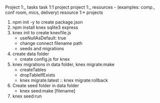 Project 1:_ tasks
task 1:1 project
project 1:_ resources - (examples: comp., conf room, mics, delivery)
resource 1:\* projects

1. npm init -y to create package.json
2. npm install knex sqlite3 express
3. knex init to create knexfile.js
   - useNullAsDefault: true
   - change connect filename path
   - seeds and migrations
4. create data folder
   - create config.js for knex
5. knex migrations in data folder, knex migrate:make
   - createTables
   - dropTableIfExists
   - knex migrate:latest :: knex migrate:rollback
6. Create seed folder in data folder
   - knex seed:make [filename]
7. knex seed:run
